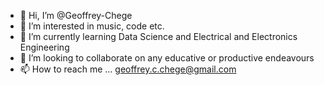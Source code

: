 - 👋 Hi, I’m @Geoffrey-Chege
- 👀 I’m interested in music, code etc.
- 🌱 I’m currently learning Data Science and Electrical and Electronics Engineering
- 💞️ I’m looking to collaborate on any educative or productive endeavours
- 📫 How to reach me ... geoffrey.c.chege@gmail.com

<!---
Geoffrey-Chege/Geoffrey-Chege is a ✨ special ✨ repository because its `README.md` (this file) appears on your GitHub profile.
You can click the Preview link to take a look at your changes.
--->
